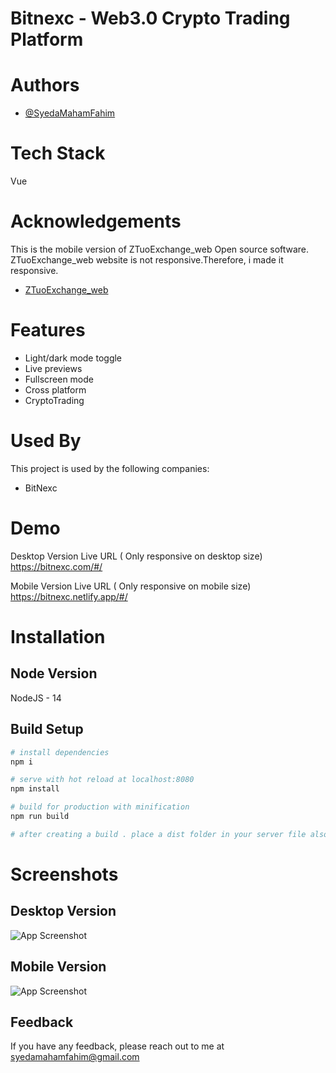 
# Bitnexc - Web3.0 Crypto Trading Platform




# Authors

- [@SyedaMahamFahim](https://github.com/SyedaMahamFahim/)


# Tech Stack

Vue


# Acknowledgements
This is the mobile version of ZTuoExchange_web Open source software. 
ZTuoExchange_web website is not responsive.Therefore, i made it responsive. 
 - [ZTuoExchange_web](https://github.com/xunibidev/ZTuoExchange_web)
 
# Features

- Light/dark mode toggle
- Live previews
- Fullscreen mode
- Cross platform
- CryptoTrading



# Used By

This project is used by the following companies:

- BitNexc

# Demo

Desktop Version Live URL ( Only responsive on desktop size)
https://bitnexc.com/#/

Mobile Version Live URL ( Only responsive on mobile size)
https://bitnexc.netlify.app/#/
# Installation

## Node Version
NodeJS - 14

## Build Setup

``` bash
# install dependencies
npm i

# serve with hot reload at localhost:8080
npm install 

# build for production with minification
npm run build

# after creating a build . place a dist folder in your server file also set backend api paths .. 

```
# Screenshots

## Desktop Version
![App Screenshot](https://user-images.githubusercontent.com/79671325/189106258-5c4da7c6-a08d-463d-820a-a5d16b647f80.png)

## Mobile Version
![App Screenshot](https://user-images.githubusercontent.com/79671325/189106427-a4d0130a-a825-40d5-aeb9-b68e63e21fa2.png)




## Feedback

If you have any feedback, please reach out to me at syedamahamfahim@gmail.com

